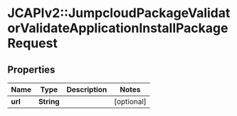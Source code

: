# JCAPIv2::JumpcloudPackageValidatorValidateApplicationInstallPackageRequest

## Properties
Name | Type | Description | Notes
------------ | ------------- | ------------- | -------------
**url** | **String** |  | [optional] 

